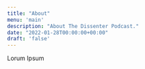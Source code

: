 ```yaml
---
title: "About"
menu: 'main'
description: "About The Dissenter Podcast."
date: "2022-01-28T00:00:00+00:00"
draft: 'false'
---
```

Lorum Ipsum
